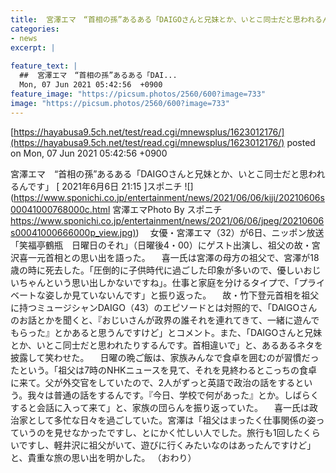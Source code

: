 ```yaml
---
title:  宮澤エマ　“首相の孫”あるある「DAIGOさんと兄妹とか、いとこ同士だと思われるんです」  
categories:
- news
excerpt: |
  
feature_text: |
  ##  宮澤エマ　“首相の孫”あるある「DAI...
  Mon, 07 Jun 2021 05:42:56  +0900
feature_image: "https://picsum.photos/2560/600?image=733"
image: "https://picsum.photos/2560/600?image=733"
---
```


[https://hayabusa9.5ch.net/test/read.cgi/mnewsplus/1623012176/](https://hayabusa9.5ch.net/test/read.cgi/mnewsplus/1623012176/)
posted on Mon, 07 Jun 2021 05:42:56  +0900

<!--more-->

宮澤エマ　“首相の孫”あるある「DAIGOさんと兄妹とか、いとこ同士だと思われるんです」 [ 2021年6月6日 21:15 ]スポニチ ![](https://www.sponichi.co.jp/entertainment/news/2021/06/06/kiji/20210606s00041000768000c.html 宮澤エマPhoto By スポニチ [https://www.sponichi.co.jp/entertainment/news/2021/06/06/jpeg/20210606s00041000666000p_view.jpg)](https://www.sponichi.co.jp/entertainment/news/2021/06/06/jpeg/20210606s00041000666000p_view.jpg)) 　女優・宮澤エマ（32）が6日、ニッポン放送「笑福亭鶴瓶　日曜日のそれ」（日曜後4・00）にゲスト出演し、祖父の故・宮沢喜一元首相との思い出を語った。 　喜一氏は宮澤の母方の祖父で、宮澤が18歳の時に死去した。「圧倒的に子供時代に過ごした印象が多いので、優しいおじいちゃんという思い出しかないですね」。仕事と家庭を分けるタイプで、「プライベートな姿しか見ていないんです」と振り返った。 　故・竹下登元首相を祖父に持つミュージシャンDAIGO（43）のエピソードとは対照的で、「DAIGOさんのお話とかを聞くと、『おじいさんが政界の誰それを連れてきて、一緒に遊んでもらった』とかあると思うんですけど」とコメント。また、「DAIGOさんと兄妹とか、いとこ同士だと思われたりするんです。首相違いで」と、あるあるネタを披露して笑わせた。 　日曜の晩ご飯は、家族みんなで食卓を囲むのが習慣だったという。「祖父は7時のNHKニュースを見て、それを見終わるとこっちの食卓に来て。父が外交官をしていたので、2人がずっと英語で政治の話をするという。我々は普通の話をするんです。『今日、学校で何があった』とか。しばらくすると会話に入って来て」と、家族の団らんを振り返っていた。 　喜一氏は政治家として多忙な日々を過ごしていた。宮澤は「祖父はまったく仕事関係の姿っていうのを見せなかったですし、とにかく忙しい人でした。旅行も1回したくらいですし、軽井沢に祖父がいて、遊びに行くみたいなのはあったんですけど」と、貴重な旅の思い出を明かした。 （おわり）
